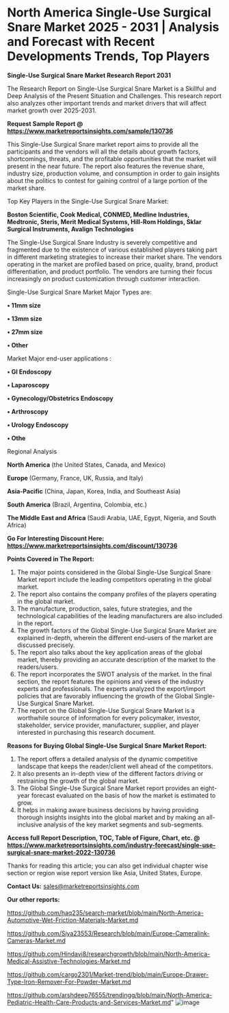 # North America Single-Use Surgical Snare Market 2025 - 2031 | Analysis and Forecast with Recent Developments Trends, Top Players

<strong>Single-Use Surgical Snare Market Research Report 2031</strong>

The Research Report on Single-Use Surgical Snare Market is a Skillful and Deep Analysis of the Present Situation and Challenges. This research report also analyzes other important trends and market drivers that will affect market growth over 2025-2031.

<strong>Request Sample Report @ <a href=https://www.marketreportsinsights.com/sample/130736>https://www.marketreportsinsights.com/sample/130736</a></strong>

This Single-Use Surgical Snare market report aims to provide all the participants and the vendors will all the details about growth factors, shortcomings, threats, and the profitable opportunities that the market will present in the near future. The report also features the revenue share, industry size, production volume, and consumption in order to gain insights about the politics to contest for gaining control of a large portion of the market share.

Top Key Players in the Single-Use Surgical Snare Market:

<strong>Boston Scientific, Cook Medical, CONMED, Medline Industries, Medtronic, Steris, Merit Medical Systems, Hill-Rom Holdings, Sklar Surgical Instruments, Avalign Technologies</strong>

The Single-Use Surgical Snare Industry is severely competitive and fragmented due to the existence of various established players taking part in different marketing strategies to increase their market share. The vendors operating in the market are profiled based on price, quality, brand, product differentiation, and product portfolio. The vendors are turning their focus increasingly on product customization through customer interaction.

Single-Use Surgical Snare Market Major Types are:

<strong>• 11mm size

• 13mm size

• 27mm size

• Other</strong>

Market Major end-user applications :

<strong>• GI Endoscopy

• Laparoscopy

• Gynecology/Obstetrics Endoscopy

• Arthroscopy

• Urology Endoscopy

• Othe</strong>

Regional Analysis

</u><strong><b>North America</b></strong> (the United States, Canada, and Mexico)

<strong><b>Europe </b></strong>(Germany, France, UK, Russia, and Italy)

<strong><b>Asia-Pacific</b></strong> (China, Japan, Korea, India, and Southeast Asia)

<strong><b>South America</b></strong> (Brazil, Argentina, Colombia, etc.)

<strong><b>The Middle East and Africa</b></strong> (Saudi Arabia, UAE, Egypt, Nigeria, and South Africa)

<strong>Go For Interesting Discount Here: <a href=https://www.marketreportsinsights.com/discount/130736>https://www.marketreportsinsights.com/discount/130736</a></strong>

<strong>Points Covered in The Report:</strong>
<ol>
  <li>The major points considered in the Global Single-Use Surgical Snare Market report include the leading competitors operating in the global market.</li>
  <li>The report also contains the company profiles of the players operating in the global market.</li>
  <li>The manufacture, production, sales, future strategies, and the technological capabilities of the leading manufacturers are also included in the report.</li>
  <li>The growth factors of the Global Single-Use Surgical Snare Market are explained in-depth, wherein the different end-users of the market are discussed precisely.</li>
  <li>The report also talks about the key application areas of the global market, thereby providing an accurate description of the market to the readers/users.</li>
  <li>The report incorporates the SWOT analysis of the market. In the final section, the report features the opinions and views of the industry experts and professionals. The experts analyzed the export/import policies that are favorably influencing the growth of the Global Single-Use Surgical Snare Market.</li>
  <li>The report on the Global Single-Use Surgical Snare Market is a worthwhile source of information for every policymaker, investor, stakeholder, service provider, manufacturer, supplier, and player interested in purchasing this research document.</li>
</ol>
<strong>Reasons for Buying Global Single-Use Surgical Snare Market Report:</strong>

<ol>
  <li>The report offers a detailed analysis of the dynamic competitive landscape that keeps the reader/client well ahead of the competitors.</li>
  <li>It also presents an in-depth view of the different factors driving or restraining the growth of the global market.</li>
  <li>The Global Single-Use Surgical Snare Market report provides an eight-year forecast evaluated on the basis of how the market is estimated to grow.</li>
  <li>It helps in making aware business decisions by having providing thorough insights insights into the global market and by making an all-inclusive analysis of the key market segments and sub-segments.</li>
</ol>
<strong>Access full Report Description, TOC, Table of Figure, Chart, etc. @ <a href=https://www.marketreportsinsights.com/industry-forecast/single-use-surgical-snare-market-2022-130736>https://www.marketreportsinsights.com/industry-forecast/single-use-surgical-snare-market-2022-130736</a></strong>


Thanks for reading this article; you can also get individual chapter wise section or region wise report version like Asia, United States, Europe.

<strong>Contact Us:</strong>
sales@marketreportsinsights.com

<strong>Our other reports:</strong>

<a href=https://github.com/haq235/search-market/blob/main/North-America-Automotive-Wet-Friction-Materials-Market.md>https://github.com/haq235/search-market/blob/main/North-America-Automotive-Wet-Friction-Materials-Market.md</a>

<a href=https://github.com/Siya23553/Research/blob/main/Europe-Cameralink-Cameras-Market.md>https://github.com/Siya23553/Research/blob/main/Europe-Cameralink-Cameras-Market.md</a>

<a href=https://github.com/Hindavi8/researchgrowth/blob/main/North-America-Medical-Assistive-Technologies-Market.md>https://github.com/Hindavi8/researchgrowth/blob/main/North-America-Medical-Assistive-Technologies-Market.md</a>

<a href=https://github.com/cargo2301/Market-trend/blob/main/Europe-Drawer-Type-Iron-Remover-For-Powder-Market.md>https://github.com/cargo2301/Market-trend/blob/main/Europe-Drawer-Type-Iron-Remover-For-Powder-Market.md</a>

<a href=https://github.com/arshdeep76555/trendingg/blob/main/North-America-Pediatric-Health-Care-Products-and-Services-Market.md>https://github.com/arshdeep76555/trendingg/blob/main/North-America-Pediatric-Health-Care-Products-and-Services-Market.md</a>"
![image](https://github.com/user-attachments/assets/abc3f2ed-71d0-4a7f-a440-4689db73e1cb)
